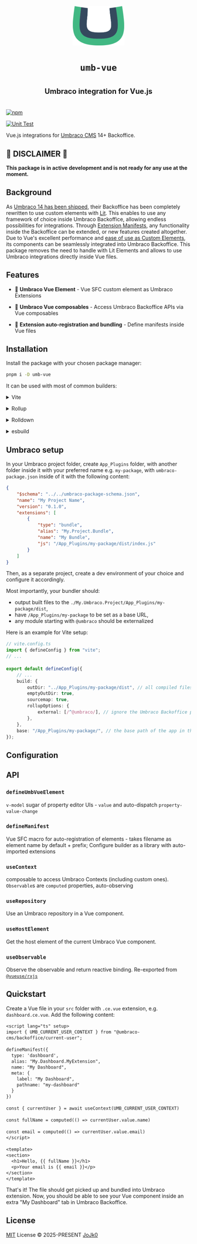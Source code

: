 <img src="./docs/public/logo.svg" alt="umb-vue" style="width: 10em; display: block; margin: 3em auto;" />

<h1 style="text-align: center;">
  <code>umb-vue</code>
  <p style="font-size: 0.7em; line-height: 3">Umbraco integration for Vue.js</p>
</h1>

[![npm](https://img.shields.io/npm/v/umb-vue.svg)](https://npmjs.com/package/umb-vue)

[![Unit Test](https://github.com/sxzz/unplugin-starter/actions/workflows/unit-test.yml/badge.svg)](https://github.com/jojk0/umb-vue/actions/workflows/unit-test.yml)

Vue.js integrations for [Umbraco CMS](https://docs.umbraco.com/umbraco-cms) 14+ Backoffice.

## 🚧 DISCLAIMER 🚧

**This package is in active development and is not ready for any use at the moment.**

## Background

As [Umbraco 14 has been shipped](https://umbraco.com/blog/umbraco-14-release/), their Backoffice has been completely rewritten to use custom elements with [Lit](https://lit.dev/). This enables to use any framework of choice inside Umbraco Backoffice, allowing endless possibilities for integrations. Through [Extension Manifests](https://docs.umbraco.com/umbraco-cms/customizing/extending-overview/extension-registry/extension-manifest), any functionality inside the Backoffice can be extended, or new features created altogether. Due to Vue's excellent performance and [ease of use as Custom Elements](https://vuejs.org/guide/extras/web-components), its components can be seamlessly integrated into Umbraco Backoffice. This package removes the need to handle with Lit Elements and allows to use Umbraco integrations directly inside Vue files.

## Features

- 🧩 **Umbraco Vue Element** - Vue SFC custom element as Umbraco Extensions

- 🔗 **Umbraco Vue composables** - Access Umbraco Backoffice APIs via Vue composables

- 🤖 **Extension auto-registration and bundling** - Define manifests inside Vue files

## Installation

Install the package with your chosen package manager:

```bash
pnpm i -D umb-vue
```

It can be used with most of common builders:

<details>
<summary>Vite</summary><br>

```ts
// vite.config.ts
import UmbVue from 'umb-vue/vite'

export default defineConfig({
  plugins: [UmbVue()],
})
```

<br></details>

<details>
<summary>Rollup</summary><br>

```ts
// rollup.config.js
import UmbVue from 'umb-vue/rollup'

export default {
  plugins: [UmbVue()],
}
```

<br></details>

<details>
<summary>Rolldown</summary><br>

```ts
// rolldown.config.js
import UmbVue from 'umb-vue/rolldown'

export default {
  plugins: [UmbVue()],
}
```

<br></details>

<details>
<summary>esbuild</summary><br>

```ts
import { build } from 'esbuild'
import UmbVue from 'umb-vue/esbuild'

build({
  plugins: [UmbVue()],
})
```

<br></details>

## Umbraco setup

In your Umbraco project folder, create `App_Plugins` folder, with another folder inside it with your preferred name e.g. `my-package`, with `umbraco-package.json` inside of it with the following content:

```json
{
    "$schema": "../../umbraco-package-schema.json",
    "name": "My Project Name",
    "version": "0.1.0",
    "extensions": [
        {
            "type": "bundle",
            "alias": "My.Project.Bundle",
            "name": "My Bundle",
            "js": "/App_Plugins/my-package/dist/index.js"
        }
    ]
}
```

Then, as a separate project, create a dev environment of your choice and configure it accordingly.

Most importantly, your bundler should:

- output built files to the `./My.Umbraco.Project/App_Plugins/my-package/dist`,
- have `/App_Plugins/my-package` to be set as a base URL,
- any module starting with `@umbraco` should be externalized
  
Here is an example for Vite setup:

```ts
// vite.config.ts
import { defineConfig } from "vite";
// ...

export default defineConfig({
    // ...
    build: {
        outDir: "../App_Plugins/my-package/dist", // all compiled files will be placed here
        emptyOutDir: true,
        sourcemap: true,
        rollupOptions: {
            external: [/^@umbraco/], // ignore the Umbraco Backoffice package in the build
        },
    },
    base: "/App_Plugins/my-package/", // the base path of the app in the browser (used for assets)
});
```

## Configuration

## API

### `defineUmbVueElement`

`v-model` sugar of property editor UIs - `value` and auto-dispatch `property-value-change`

### `defineManifest`

Vue SFC macro for auto-registration of elements - takes filename as element name by default + prefix; Configure builder as a library with auto-imported extensions

### `useContext`

composable to access Umbraco Contexts (including custom ones). `Observable`s are `computed` properties, auto-observing

### `useRepository`

Use an Umbraco repository in a Vue component.

### `useHostElement`

Get the host element of the current Umbraco Vue component.

### `useObservable`

Observe the observable and return reactive binding. Re-exported from [`@vueuse/rxjs`](https://vueuse.org/rxjs/useObservable/)

## Quickstart

Create a Vue file in your `src` folder with `.ce.vue` extension, e.g. `dashboard.ce.vue`. Add the following content:

```vue
<script lang="ts" setup>
import { UMB_CURRENT_USER_CONTEXT } from "@umbraco-cms/backoffice/current-user";

defineManifest({
  type: 'dashboard',
  alias: "My.Dashboard.MyExtension",
  name: "My Dashboard",
  meta: {
    label: "My Dashboard",
    pathname: "my-dashboard"
  }
})

const { currentUser } = await useContext(UMB_CURRENT_USER_CONTEXT)

const fullName = computed(() => currentUser.value.name)

const email = computed(() => currentUser.value.email)
</script>

<template>
<section>
  <h1>Hello, {{ fullName }}</h1>
  <p>Your email is {{ email }}</p>
</section>
</template>
```

That's it! The file should get picked up and bundled into Umbraco extension. Now, you should be able to see your Vue component inside an extra "My Dashboard" tab in Umbraco Backoffice.

## License

[MIT](./LICENSE) License © 2025-PRESENT [JoJk0](https://github.com/jojk0)
